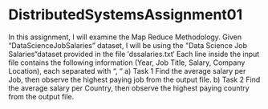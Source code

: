 # DistributedSystemsAssignment01
In this assignment, I will examine the Map Reduce Methodology. Given “DataScienceJobSalaries” dataset, I will be using the "Data Science Job Salaries“dataset provided in the file ′dssalaries.txt′ Each line inside the input file contains the following information (Year, Job Title, Salary, Company Location), each separated with “, “
a) Task 1 Find the average salary per Job, then observe the highest paying job from the output file.
b) Task 2 Find the average salary per Country, then observe the highest paying country from the output file.
